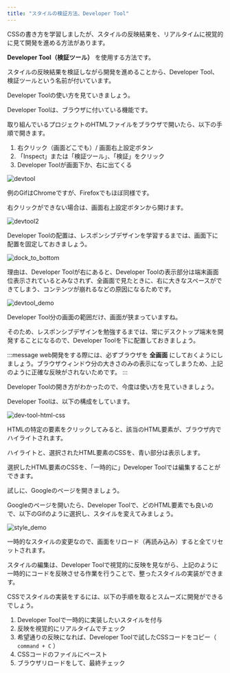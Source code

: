 ```yaml
---
title: "スタイルの検証方法、Developer Tool"
---
```


CSSの書き方を学習しましたが、スタイルの反映結果を、リアルタイムに視覚的に見て開発を進める方法があります。

**Developer Tool（検証ツール）** を使用する方法です。

スタイルの反映結果を検証しながら開発を進めることから、Developer Tool、検証ツールという名前が付いています。

Developer Toolの使い方を見ていきましょう。

Developer Toolは、ブラウザに付いている機能です。

取り組んでいるプロジェクトのHTMLファイルをブラウザで開いたら、以下の手順で開きます。

1. 右クリック（画面どこでも）/ 画面右上設定ボタン
2. 「Inspect」または「検証ツール」、「検証」をクリック
3. Developer Toolが画面下か、右に出てくる

![devtool](./images/devtool.gif)

例のGifはChromeですが、Firefoxでもほぼ同様です。

右クリックができない場合は、画面右上設定ボタンから開けます。

![devtool2](./images/devtool2.gif)

Developer Toolの配置は、レスポンシブデザインを学習するまでは、画面下に配置を固定しておきましょう。

![dock_to_bottom](./images/dock_to_bottom.gif)

理由は、Developer Toolが右にあると、Developer Toolの表示部分は端末画面位表示されているとみなされず、全画面で見たときに、右に大きなスペースができてしまう、コンテンツが崩れるなどの原因になるためです。

![devtool_demo](./images/devtool_demo.gif)

Developer Tool分の画面の範囲だけ、画面が狭まっていますね。

そのため、レスポンシブデザインを勉強するまでは、常にデスクトップ端末を開発することになるので、Developer Toolを下に配置しておきましょう。

:::message
web開発をする際には、必ずブラウザを **全画面** にしておくようにしましょう。ブラウザウィンドウ分の大きさのみの表示になってしまうため、上記のように正確な反映がされないためです。
:::

Developer Toolの開き方がわかったので、今度は使い方を見ていきましょう。

Developer Toolは、以下の構成をしています。

![dev-tool-html-css](https://storage.googleapis.com/zenn-user-upload/pp4qy5dnj91ayso77xdjb2szap8a)

HTMLの特定の要素をクリックしてみると、該当のHTML要素が、ブラウザ内でハイライトされます。

ハイライトと、選択されたHTML要素のCSSを、青い部分は表示します。

選択したHTML要素のCSSを、「一時的に」Developer Toolでは編集することができます。

試しに、Googleのページを開きましょう。

Googleのページを開いたら、Developer Toolで、どのHTML要素でも良いので、以下のGifのように選択し、スタイルを変えてみましょう。

![style_demo](./images/style_demo.gif)

一時的なスタイルの変更なので、画面をリロード（再読み込み）すると全てリセットされます。

スタイルの編集は、Developer Toolで視覚的に反映を見ながら、上記のように一時的にコードを反映させる作業を行うことで、整ったスタイルの実装ができます。

CSSでスタイルの実装をするには、以下の手順を取るとスムーズに開発ができるでしょう。

1. Developer Toolで一時的に実装したいスタイルを付与
2. 反映を視覚的にリアルタイムでチェック
3. 希望通りの反映になれば、Developer Toolで試したCSSコードをコピー（ `command + C` ）
4. CSSコードのファイルにペースト
5. ブラウザリロードをして、最終チェック